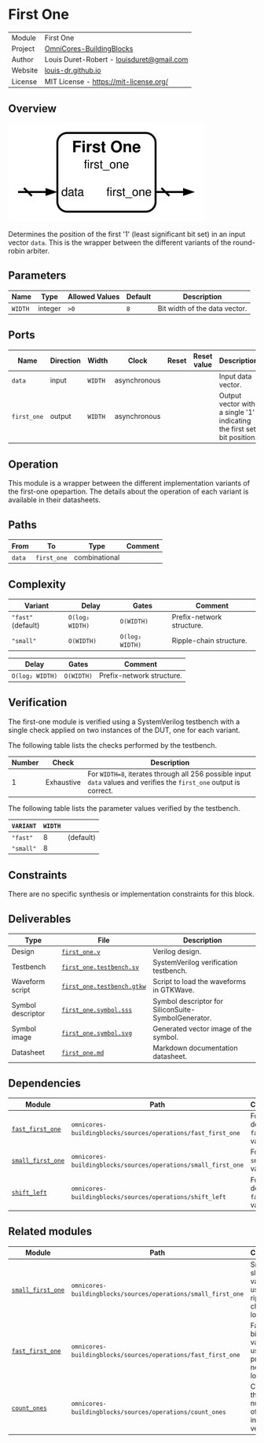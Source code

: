 # First One

|         |                                                                                  |
| ------- | -------------------------------------------------------------------------------- |
| Module  | First One                                                                        |
| Project | [OmniCores-BuildingBlocks](https://github.com/Louis-DR/OmniCores-BuildingBlocks) |
| Author  | Louis Duret-Robert - [louisduret@gmail.com](mailto:louisduret@gmail.com)         |
| Website | [louis-dr.github.io](https://louis-dr.github.io)                                 |
| License | MIT License - https://mit-license.org/                                           |

## Overview

![first_one](first_one.symbol.svg)

Determines the position of the first '1' (least significant bit set) in an input vector `data`. This is the wrapper between the different variants of the round-robin arbiter.

## Parameters

| Name    | Type    | Allowed Values | Default | Description                   |
| ------- | ------- | -------------- | ------- | ----------------------------- |
| `WIDTH` | integer | `>0`           | `8`     | Bit width of the data vector. |

## Ports

| Name        | Direction | Width   | Clock        | Reset | Reset value | Description                                                            |
| ----------- | --------- | ------- | ------------ | ----- | ----------- | ---------------------------------------------------------------------- |
| `data`      | input     | `WIDTH` | asynchronous |       |             | Input data vector.                                                     |
| `first_one` | output    | `WIDTH` | asynchronous |       |             | Output vector with a single '1' indicating the first set bit position. |

## Operation

This module is a wrapper between the different implementation variants of the first-one opepartion. The details about the operation of each variant is available in their datasheets.

## Paths

| From   | To          | Type          | Comment |
| ------ | ----------- | ------------- | ------- |
| `data` | `first_one` | combinational |         |

## Complexity

| Variant            | Delay           | Gates           | Comment                   |
| ------------------ | --------------- | --------------- | ------------------------- |
| `"fast"` (default) | `O(log₂ WIDTH)` | `O(WIDTH)`      | Prefix-network structure. |
| `"small"`          | `O(WIDTH)`      | `O(log₂ WIDTH)` | Ripple-chain structure.   |

| Delay           | Gates      | Comment                   |
| --------------- | ---------- | ------------------------- |
| `O(log₂ WIDTH)` | `O(WIDTH)` | Prefix-network structure. |

## Verification

The first-one module is verified using a SystemVerilog testbench with a single check applied on two instances of the DUT, one for each variant.

The following table lists the checks performed by the testbench.

| Number | Check      | Description                                                                                                          |
| ------ | ---------- | -------------------------------------------------------------------------------------------------------------------- |
| 1      | Exhaustive | For `WIDTH=8`, iterates through all 256 possible input `data` values and verifies the `first_one` output is correct. |

The following table lists the parameter values verified by the testbench.

| `VARIANT` | `WIDTH` |           |
| --------- | ------- | --------- |
| `"fast"`  | 8       | (default) |
| `"small"` | 8       |           |

## Constraints

There are no specific synthesis or implementation constraints for this block.

## Deliverables

| Type              | File                                                   | Description                                         |
| ----------------- | ------------------------------------------------------ | --------------------------------------------------- |
| Design            | [`first_one.v`](first_one.v)                           | Verilog design.                                     |
| Testbench         | [`first_one.testbench.sv`](first_one.testbench.sv)     | SystemVerilog verification testbench.               |
| Waveform script   | [`first_one.testbench.gtkw`](first_one.testbench.gtkw) | Script to load the waveforms in GTKWave.            |
| Symbol descriptor | [`first_one.symbol.sss`](first_one.symbol.sss)         | Symbol descriptor for SiliconSuite-SymbolGenerator. |
| Symbol image      | [`first_one.symbol.svg`](first_one.symbol.svg)         | Generated vector image of the symbol.               |
| Datasheet         | [`first_one.md`](first_one.md)                         | Markdown documentation datasheet.                   |

## Dependencies

| Module                                                                   | Path                                                          | Comment                         |
| ------------------------------------------------------------------------ | ------------------------------------------------------------- | ------------------------------- |
| [`fast_first_one`](../../operations/fast_first_one/fast_first_one.md)    | `omnicores-buildingblocks/sources/operations/fast_first_one`  | For the default `fast` variant. |
| [`small_first_one`](../../operations/small_first_one/small_first_one.md) | `omnicores-buildingblocks/sources/operations/small_first_one` | For the `small` variant.        |
| [`shift_left`](../../operations/shift_left/shift_left.md)                | `omnicores-buildingblocks/sources/operations/shift_left`      | For the default `fast` variant. |

## Related modules

| Module                                                     | Path                                                          | Comment                                          |
| ---------------------------------------------------------- | ------------------------------------------------------------- | ------------------------------------------------ |
| [`small_first_one`](../small_first_one/small_first_one.md) | `omnicores-buildingblocks/sources/operations/small_first_one` | Small but slow variant using ripple-chain logic. |
| [`fast_first_one`](../fast_first_one/fast_first_one.md)    | `omnicores-buildingblocks/sources/operations/fast_first_one`  | Fast but big variant using prefix-network logic. |
| [`count_ones`](../count_ones/count_ones.md)                | `omnicores-buildingblocks/sources/operations/count_ones`      | Counts the total number of set bits in a vector. |
